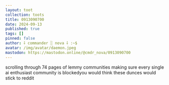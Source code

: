```yaml
---
layout: toot
collection: toots
title: 0913090700
date: 2024-09-13
published: true
tags: []
pinned: false
author: ⸸ commander ░ nova ⸸ :~$
avatar: /img/avatar/daemon.jpeg
mastodon: https://mastodon.online/@cmdr_nova/0913090700
---
```


scrolling through 74 pages of lemmy communities making sure every single ai enthusiast community is blockedyou would think these dunces would stick to reddit
